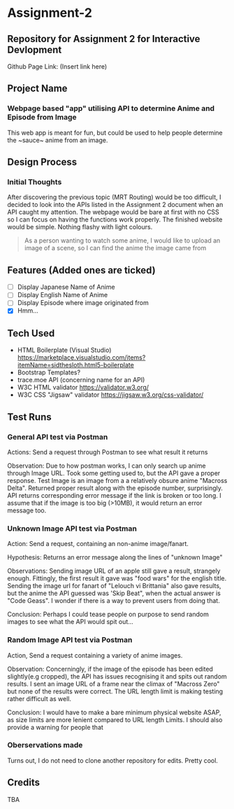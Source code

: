 # Assignment-2
## Repository for Assignment 2 for Interactive Devlopment
Github Page Link: (Insert link here)
## Project Name
### Webpage based "app" utilising API to determine Anime and Episode from Image
This web app is meant for fun, but could be used to help people determine the ~sauce~ anime from an image. 

## Design Process
### Initial Thoughts
After discovering the previous topic (MRT Routing) would be too difficult, I decided to look into the APIs listed in the Assignment 2 document when an API caught my attention. The webpage would be bare at first with no CSS so I can focus on having the functions work properly.
The finished website would be simple. Nothing flashy with light colours.

> As a person wanting to watch some anime, I would like to upload an image of a scene, so I can find the anime the image came from




## Features (Added ones are ticked)
- [ ] Display Japanese Name of Anime
- [ ] Display English Name of Anime
- [ ] Display Episode where image originated from
- [x] Hmm...
## Tech Used
* HTML Boilerplate (Visual Studio) https://marketplace.visualstudio.com/items?itemName=sidthesloth.html5-boilerplate
* Bootstrap Templates?
* trace.moe API (concerning name for an API)
* W3C HTML validator https://validator.w3.org/
* W3C CSS "Jigsaw" validator https://jigsaw.w3.org/css-validator/

## Test Runs
### General API test via Postman
Actions: Send a request through Postman to see what result it returns

Observation: Due to how postman works, I can only search up anime through Image URL. Took some getting used to, but the API gave a proper response. Test Image is an image from a a relatively obsure anime "Macross Delta". Returned proper result along with the episode number, surprisingly. API returns corresponding error message if the link is broken or too long. I assume that if the image is too big (>10MB), it would return an error message too. 

### Unknown Image API test via Postman
Action: Send a request, containing an non-anime image/fanart.

Hypothesis: Returns an error message along the lines of "unknown Image"

Observations: Sending image URL of an apple still gave a result, strangely enough. Fittingly, the first result it gave was "food wars" for the english title. Sending the image url for fanart of "Lelouch vi Brittania" also gave results, but the anime the API guessed was 'Skip Beat", when the actual answer is "Code Geass". I wonder if there is a way to prevent users from doing that. 

Conclusion: Perhaps I could  tease people on purpose to send random images to see what the API would spit out...

### Random Image API test via Postman
Action, Send a request containing a variety of anime images.

Observation: Concerningly, if the image of the episode has been edited slightly(e.g cropped), the API has issues recognising it and spits out random results. I sent an image URL of a frame near the climax of "Macross Zero" but none of the results were correct. The URL length limit is making testing rather difficult as well.

Conclusion: I would have to make a bare minimum physical website ASAP, as size limits are more lenient compared to URL length Limits. I should also provide a warning for people that 

### Oberservations made
Turns out, I do not need to clone another repository for edits. Pretty cool.
## Credits
TBA
